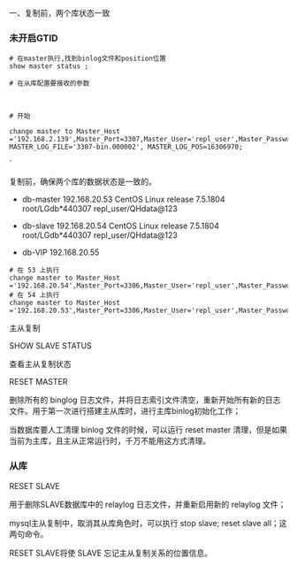 一、复制前，两个库状态一致





### 未开启GTID

```
# 在master执行,找到binlog文件和position位置
show master status ;

# 在从库配置要接收的参数



# 开始

change master to Master_Host ='192.168.2.139',Master_Port=3307,Master_User='repl_user',Master_Password='QHdata@123', MASTER_LOG_FILE='3307-bin.000002', MASTER_LOG_POS=16306970;
```



`



复制前，确保两个库的数据状态是一致的。







- db-master       192.168.20.53     CentOS Linux release 7.5.1804      root/LGdb*440307    repl_user/QHdata@123 

- db-slave           192.168.20.54     CentOS Linux release 7.5.1804      root/LGdb*440307     repl_user/QHdata@123 
- db-VIP               192.168.20.55





```shell
# 在 53 上执行
change master to Master_Host ='192.168.20.54',Master_Port=3306,Master_User='repl_user',Master_Password='QHdata@123',MASTER_AUTO_POSITION=1;
# 在 54 上执行
change master to Master_Host ='192.168.20.53',Master_Port=3306,Master_User='repl_user',Master_Password='QHdata@123',MASTER_AUTO_POSITION=1;
```

















































主从复制



SHOW SLAVE STATUS

查看主从复制状态



RESET MASTER

删除所有的 binglog 日志文件，并将日志索引文件清空，重新开始所有新的日志文件。用于第一次进行搭建主从库时，进行主库binlog初始化工作；

当数据库要人工清理 binlog 文件的时候，可以运行 reset master 清理，但是如果当前为主库，且主从正常运行时，千万不能用这方式清理。





### 从库

RESET SLAVE

用于删除SLAVE数据库中的 relaylog 日志文件，并重新启用新的 relaylog 文件；

mysql主从复制中，取消其从库角色时，可以执行 stop slave;  reset slave all；这两句命令。

RESET SLAVE将使 SLAVE 忘记主从复制关系的位置信息。



### 



